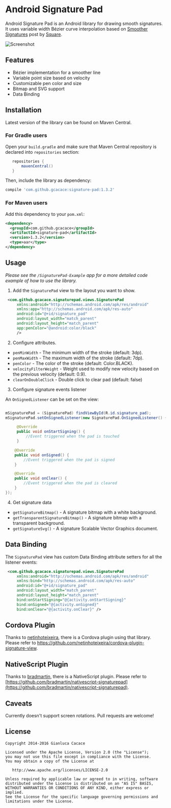 Android Signature Pad
====================

Android Signature Pad is an Android library for drawing smooth signatures. It uses variable width Bézier curve interpolation based on [Smoother Signatures](http://corner.squareup.com/2012/07/smoother-signatures.html) post by [Square](https://squareup.com).

![Screenshot](https://github.com/gcacace/android-signaturepad/raw/master/header.png)

## Features
 * Bézier implementation for a smoother line
 * Variable point size based on velocity
 * Customizable pen color and size
 * Bitmap and SVG support
 * Data Binding

## Installation

Latest version of the library can be found on Maven Central.

### For Gradle users

Open your `build.gradle` and make sure that Maven Central repository is declared into `repositories` section:
```gradle
   repositories {
       mavenCentral()
   }
```
Then, include the library as dependency:
```gradle
compile 'com.github.gcacace:signature-pad:1.3.2'
```

### For Maven users

Add this dependency to your `pom.xml`:
```xml
<dependency>
  <groupId>com.github.gcacace</groupId>
  <artifactId>signature-pad</artifactId>
  <version>1.3.2</version>
  <type>aar</type>
</dependency>
```

## Usage

*Please see the `/SignaturePad-Example` app for a more detailed code example of how to use the library.*

1. Add the `SignaturePad` view to the layout you want to show.
```xml
 <com.github.gcacace.signaturepad.views.SignaturePad
     xmlns:android="http://schemas.android.com/apk/res/android"
     xmlns:app="http://schemas.android.com/apk/res-auto"
     android:id="@+id/signature_pad"
     android:layout_width="match_parent"
     android:layout_height="match_parent"
     app:penColor="@android:color/black"
     />
```

2. Configure attributes.
 * `penMinWidth` - The minimum width of the stroke (default: 3dp).
 * `penMaxWidth` - The maximum width of the stroke (default: 7dp).
 * `penColor` - The color of the stroke (default: Color.BLACK).
 * `velocityFilterWeight` - Weight used to modify new velocity based on the previous velocity (default: 0.9).
 * `clearOnDoubleClick` - Double click to clear pad (default: false)

3. Configure signature events listener

 An `OnSignedListener` can be set on the view:
 ```java

 mSignaturePad = (SignaturePad) findViewById(R.id.signature_pad);
 mSignaturePad.setOnSignedListener(new SignaturePad.OnSignedListener() {

      @Override
      public void onStartSigning() {
          //Event triggered when the pad is touched
      }

     @Override
     public void onSigned() {
         //Event triggered when the pad is signed
     }

     @Override
     public void onClear() {
         //Event triggered when the pad is cleared
     }
 });
 ```

4. Get signature data
 * `getSignatureBitmap()` - A signature bitmap with a white background.
 * `getTransparentSignatureBitmap()` - A signature bitmap with a transparent background.
 * `getSignatureSvg()` - A signature Scalable Vector Graphics document.

## Data Binding

The `SignaturePad` view has custom Data Binding attribute setters for all the listener events:

```xml
 <com.github.gcacace.signaturepad.views.SignaturePad
     xmlns:android="http://schemas.android.com/apk/res/android"
     xmlns:bind="http://schemas.android.com/apk/res-auto"
     android:id="@+id/signature_pad"
     android:layout_width="match_parent"
     android:layout_height="match_parent"
     bind:onStartSigning="@{activity.onStartSigning}"
     bind:onSigned="@{activity.onSigned}"
     bind:onClear="@{activity.onClear}" />
```

## Cordova Plugin

Thanks to [netinhoteixeira](https://github.com/netinhoteixeira/), there is a Cordova plugin using that library.
Please refer to https://github.com/netinhoteixeira/cordova-plugin-signature-view.

## NativeScript Plugin
Thanks to [bradmartin](https://github.com/bradmartin), there is a NativeScript plugin.
Please refer to [https://github.com/bradmartin/nativescript-signaturepad](https://github.com/bradmartin/nativescript-signaturepad).

## Caveats

Currently doesn't support screen rotations. Pull requests are welcome!

## License

    Copyright 2014-2016 Gianluca Cacace

    Licensed under the Apache License, Version 2.0 (the "License");
    you may not use this file except in compliance with the License.
    You may obtain a copy of the License at

       http://www.apache.org/licenses/LICENSE-2.0

    Unless required by applicable law or agreed to in writing, software
    distributed under the License is distributed on an "AS IS" BASIS,
    WITHOUT WARRANTIES OR CONDITIONS OF ANY KIND, either express or implied.
    See the License for the specific language governing permissions and
    limitations under the License.
